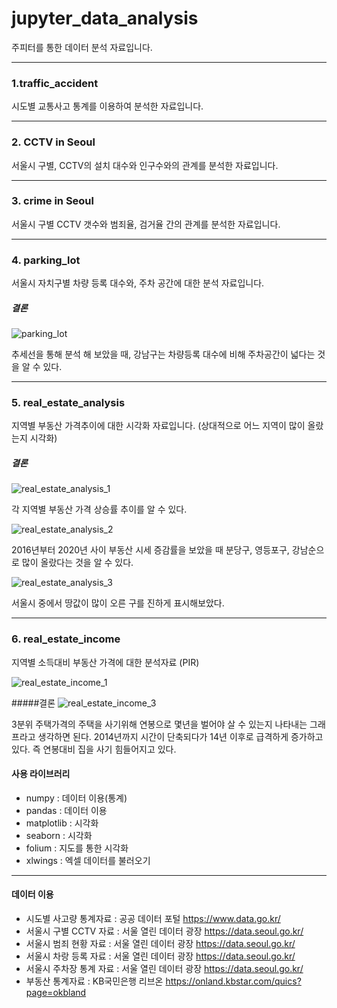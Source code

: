 # jupyter_data_analysis
주피터를 통한 데이터 분석 자료입니다.

***
### 1.traffic_accident
시도별 교통사고 통계를 이용하여 분석한 자료입니다.

***
### 2. CCTV in Seoul
서울시 구별, CCTV의 설치 대수와 인구수와의 관계를 분석한 자료입니다.

***
### 3. crime in Seoul
서울시 구별 CCTV 갯수와 범죄율, 검거율 간의 관계를 분석한 자료입니다.

***
### 4. parking_lot
서울시 자치구별 차량 등록 대수와, 주차 공간에 대한 분석 자료입니다.

##### 결론
![parking_lot](https://user-images.githubusercontent.com/69666784/93578990-ea74d980-f9d8-11ea-9a5e-4bb4ee93e98a.PNG)

추세선을 통해 분석 해 보았을 때, 강남구는 차량등록 대수에 비해 주차공간이 넓다는 것을 알 수 있다.
***
### 5. real_estate_analysis
지역별 부동산 가격추이에 대한 시각화 자료입니다. (상대적으로 어느 지역이 많이 올랐는지 시각화)

##### 결론
![real_estate_analysis_1](https://user-images.githubusercontent.com/69666784/93729620-4bcac180-fc00-11ea-8140-021eb4e82334.PNG)

각 지역별 부동산 가격 상승률 추이를 알 수 있다.

![real_estate_analysis_2](https://user-images.githubusercontent.com/69666784/93729622-4cfbee80-fc00-11ea-98e7-72fe68a89885.PNG)

2016년부터 2020년 사이 부동산 시세 증감률을 보았을 때 분당구, 영등포구, 강남순으로 많이 올랐다는 것을 알 수 있다.

![real_estate_analysis_3](https://user-images.githubusercontent.com/69666784/93731687-1bd3ec00-fc09-11ea-93a4-cddd94ecd842.PNG)

서울시 중에서 땅값이 많이 오른 구를 진하게 표시해보았다.
***
### 6. real_estate_income
지역별 소득대비 부동산 가격에 대한 분석자료 (PIR)

![real_estate_income_1](https://user-images.githubusercontent.com/69666784/93740073-bbeb3e80-fc24-11ea-9dc3-053860b179e1.PNG)

#####결론
![real_estate_income_3](https://user-images.githubusercontent.com/69666784/93740085-c0aff280-fc24-11ea-87f2-6f9d994348a6.PNG)

3분위 주택가격의 주택을 사기위해 연봉으로 몇년을 벌어야 살 수 있는지 나타내는 그래프라고 생각하면 된다. 2014년까지 시간이 단축되다가 14년 이후로 급격하게 증가하고 있다. 즉 연봉대비 집을 사기 힘들어지고 있다.


#### 사용 라이브러리
+ numpy : 데이터 이용(통계)
+ pandas : 데이터 이용
+ matplotlib : 시각화
+ seaborn : 시각화
+ folium : 지도를 통한 시각화
+ xlwings : 엑셀 데이터를 불러오기
***

#### 데이터 이용
+ 시도별 사고량 통계자료 : 공공 데이터 포털  https://www.data.go.kr/
+ 서울시 구별 CCTV 자료 : 서울 열린 데이터 광장  https://data.seoul.go.kr/
+ 서울시 범죄 현황 자료 : 서울 열린 데이터 광장  https://data.seoul.go.kr/
+ 서울시 차랑 등록 자료  : 서울 열린 데이터 광장  https://data.seoul.go.kr/
+ 서울시 주차장 통계 자료 : 서울 열린 데이터 광장  https://data.seoul.go.kr/
+ 부동산 통계자료 : KB국민은행 리브온 https://onland.kbstar.com/quics?page=okbland

